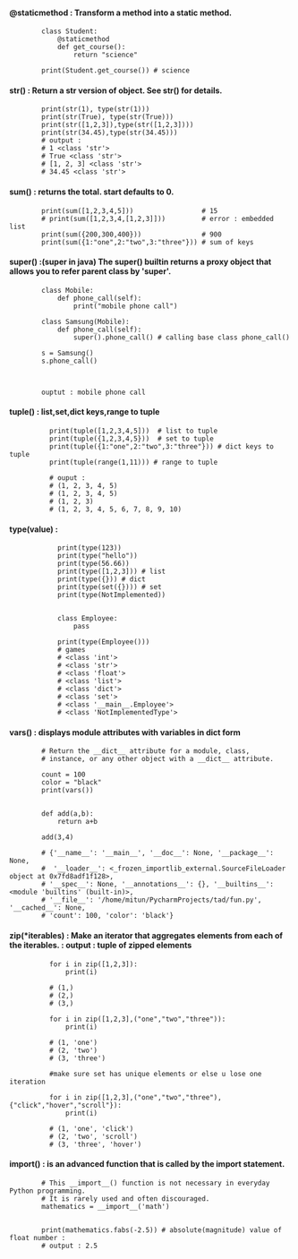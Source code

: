 #### @staticmethod : Transform a method into a static method.

            class Student:
                @staticmethod
                def get_course():
                    return "science"

            print(Student.get_course()) # science 
    
    
#### str() : Return a str version of object. See str() for details.

            print(str(1), type(str(1)))
            print(str(True), type(str(True)))
            print(str([1,2,3]),type(str([1,2,3])))
            print(str(34.45),type(str(34.45)))
            # output : 
            # 1 <class 'str'>
            # True <class 'str'>
            # [1, 2, 3] <class 'str'>
            # 34.45 <class 'str'>


#### sum()  :  returns the total. start defaults to 0. 

            print(sum([1,2,3,4,5]))                 # 15
            # print(sum([1,2,3,4,[1,2,3]]))         # error : embedded list
            print(sum({200,300,400}))               # 900
            print(sum({1:"one",2:"two",3:"three"})) # sum of keys
            

#### super() :(super in java)  The super() builtin returns a proxy object that allows you to refer parent class by 'super'.


            class Mobile:
                def phone_call(self):
                    print("mobile phone call")

            class Samsung(Mobile):
                def phone_call(self):
                    super().phone_call() # calling base class phone_call()

            s = Samsung()
            s.phone_call()
            
            
            
            ouptut : mobile phone call


#### tuple() : list,set,dict keys,range to tuple


              print(tuple([1,2,3,4,5]))  # list to tuple
              print(tuple({1,2,3,4,5}))  # set to tuple
              print(tuple({1:"one",2:"two",3:"three"})) # dict keys to tuple
              print(tuple(range(1,11))) # range to tuple

              # ouput : 
              # (1, 2, 3, 4, 5)
              # (1, 2, 3, 4, 5)
              # (1, 2, 3)
              # (1, 2, 3, 4, 5, 6, 7, 8, 9, 10)
              

#### type(value) : 

                print(type(123))
                print(type("hello"))
                print(type(56.66))
                print(type([1,2,3])) # list
                print(type({})) # dict
                print(type(set({}))) # set
                print(type(NotImplemented))


                class Employee:
                    pass

                print(type(Employee()))
                # games
                # <class 'int'>
                # <class 'str'>
                # <class 'float'>
                # <class 'list'>
                # <class 'dict'>
                # <class 'set'>
                # <class '__main__.Employee'>
                # <class 'NotImplementedType'>


#### vars() : displays module attributes with variables in dict form

            # Return the __dict__ attribute for a module, class,
            # instance, or any other object with a __dict__ attribute.

            count = 100
            color = "black"
            print(vars())


            def add(a,b):
                return a+b

            add(3,4)

            # {'__name__': '__main__', '__doc__': None, '__package__': None,
            #  '__loader__': <_frozen_importlib_external.SourceFileLoader object at 0x7fd8adf1f128>,
            # '__spec__': None, '__annotations__': {}, '__builtins__': <module 'builtins' (built-in)>,
            # '__file__': '/home/mitun/PycharmProjects/tad/fun.py', '__cached__': None,
            # 'count': 100, 'color': 'black'}



####  zip(*iterables) :  Make an iterator that aggregates elements from each of the iterables. : output : tuple of zipped elements

              for i in zip([1,2,3]):
                  print(i)

              # (1,)
              # (2,)
              # (3,)

              for i in zip([1,2,3],("one","two","three")):
                  print(i)

              # (1, 'one')
              # (2, 'two')
              # (3, 'three')

              #make sure set has unique elements or else u lose one iteration
              
              for i in zip([1,2,3],("one","two","three"),{"click","hover","scroll"}):
                  print(i)

              # (1, 'one', 'click')
              # (2, 'two', 'scroll')
              # (3, 'three', 'hover')


#### __import__() :  is an advanced function that is called by the import statement.
            
            # This __import__() function is not necessary in everyday Python programming. 
            # It is rarely used and often discouraged.
            mathematics = __import__('math')
            
            
            print(mathematics.fabs(-2.5)) # absolute(magnitude) value of float number :
            # output : 2.5
